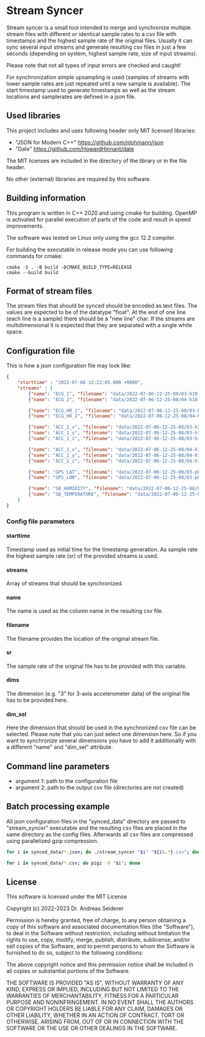 # Stream Syncer

Stream syncer is a small tool intended to merge and synchronize multiple stream files with different or identical sample rates to a csv file with timestamps and the highest sample rate of the original files. Usually it can sync several input streams and generate resulting csv files in just a few seconds (depending on system, highest sample rate, size of input streams).

Please note that not all types of input errors are checked and caught!

For synchronization simple upsampling is used (samples of streams with lower sample rates are just repeated until a new sample is available). The start timestamp used to generate timestamps as well as the stream locations and samplerates are defined in a json file.

## Used libraries

This project includes and uses following header only MIT licensed libraries:

* "JSON for Modern C++" https://github.com/nlohmann/json
* "Date" https://github.com/HowardHinnant/date

The MIT licenses are included in the directory of the library or in the file header.

No other (external) libraries are required by this software.

## Building information

This program is written in C++ 2020 and using cmake for building. OpenMP is activated for parallel execution of parts of the code and result in speed improvements.

The software was tested on Linux only using the gcc 12.2 compiler.

For building the executable in release mode you can use following commands for cmake:

```
cmake -S . -B build -DCMAKE_BUILD_TYPE=RELEASE
cmake --build build
```

## Format of stream files

The stream files that should be synced should be encoded as text files. The values are expected to be of the datatype "float". At the end of one line (each line is a sample) there should be a "new line" char. If the streams are multidimensional it is expected that they are separated with a single white space.

## Configuration file

This is how a json configuration file may look like:

```json
{
	"starttime" : "2022-07-06 12:22:05.000 +0000",
	"streams" : [
		{"name": "ECG_1", "filename": "data/2022-07-06-12-25-08/03-h10-ecg.stream~", "sr" : 130.0, "dims" : 1, "dim_sel" : 0},
		{"name": "ECG_2", "filename": "data/2022-07-06-12-25-08/04-h10-ecg.stream~", "sr" : 130.0, "dims" : 1, "dim_sel" : 0},

		{"name": "ECG_HR_1", "filename": "data/2022-07-06-12-25-08/03-h10-hr.stream~", "sr" : 1.0, "dims" : 3, "dim_sel" : 0},
		{"name": "ECG_HR_2", "filename": "data/2022-07-06-12-25-08/04-h10-hr.stream~", "sr" : 1.0, "dims" : 3, "dim_sel" : 0},

		{"name": "ACC_1_x", "filename": "data/2022-07-06-12-25-08/03-h10-acc.stream~", "sr" : 50.0, "dims" : 3, "dim_sel" : 0},
		{"name": "ACC_1_y", "filename": "data/2022-07-06-12-25-08/03-h10-acc.stream~", "sr" : 50.0, "dims" : 3, "dim_sel" : 1},
		{"name": "ACC_1_z", "filename": "data/2022-07-06-12-25-08/03-h10-acc.stream~", "sr" : 50.0, "dims" : 3, "dim_sel" : 2},

		{"name": "ACC_2_x", "filename": "data/2022-07-06-12-25-08/04-h10-acc.stream~", "sr" : 50.0, "dims" : 3, "dim_sel" : 0},
		{"name": "ACC_2_y", "filename": "data/2022-07-06-12-25-08/04-h10-acc.stream~", "sr" : 50.0, "dims" : 3, "dim_sel" : 1},
		{"name": "ACC_2_z", "filename": "data/2022-07-06-12-25-08/04-h10-acc.stream~", "sr" : 50.0, "dims" : 3, "dim_sel" : 2},

		{"name": "GPS_LAT", "filename": "data/2022-07-06-12-25-08/03-phone-gps.stream~", "sr" : 1.0, "dims" : 2, "dim_sel" : 1},
		{"name": "GPS_LON", "filename": "data/2022-07-06-12-25-08/03-phone-gps.stream~", "sr" : 1.0, "dims" : 2, "dim_sel" : 0},

		{"name": "SB_HUMIDITY", "filename": "data/2022-07-06-12-25-08/03-sensorbox-humidity.stream~", "sr" : 1.0, "dims" : 1, "dim_sel" : 0},
		{"name": "SB_TEMPERATURE", "filename": "data/2022-07-06-12-25-08/03-sensorbox-temperature.stream~", "sr" : 1.0, "dims" : 1, "dim_sel" : 0}
	]
}
```

### Config file parameters

#### starttime

Timestamp used as initial time for the timestamp generation. As sample rate the highest sample rate (sr) of the provided streams is used.

#### streams

Array of streams that should be synchronized.

#### name

The name is used as the column name in the resulting csv file.

#### filename

The filename provides the location of the original stream file.

#### sr

The sample rate of the original file has to be provided with this variable.

#### dims

The dimension (e.g. "3" for 3-axis accelerometer data) of the original file has to be provided here.

#### dim_sel

Here the dimension that should be used in the synchronized csv file can be selected. Please note that you can just select one dimension here. So if you want to synchronize several dimensions you have to add it additionally with a different "name" and "dim_sel" attribute.

## Command line parameters

* argument 1: path to the configuration file
* argument 2: path to the output csv file (directories are not created)

## Batch processing example

All json configuration files in the "synced_data" directory are passed to "stream_syncer" executable and the resulting csv files are placed in the same directory as the config files. Afterwards all csv files are compressed using parallelized gzip compression.

```bash
for i in synced_data/*.json; do ./stream_syncer "$i" "${i%.*}.csv"; done

for i in synced_data/*.csv; do pigz -9 "$i"; done
```

## License

This software is licensed under the MIT License

Copyright (c) 2022-2023 Dr. Andreas Seiderer

Permission is hereby granted, free of charge, to any person obtaining a copy
of this software and associated documentation files (the "Software"), to deal
in the Software without restriction, including without limitation the rights
to use, copy, modify, merge, publish, distribute, sublicense, and/or sell
copies of the Software, and to permit persons to whom the Software is
furnished to do so, subject to the following conditions:

The above copyright notice and this permission notice shall be included in all
copies or substantial portions of the Software.

THE SOFTWARE IS PROVIDED "AS IS", WITHOUT WARRANTY OF ANY KIND, EXPRESS OR
IMPLIED, INCLUDING BUT NOT LIMITED TO THE WARRANTIES OF MERCHANTABILITY,
FITNESS FOR A PARTICULAR PURPOSE AND NONINFRINGEMENT. IN NO EVENT SHALL THE
AUTHORS OR COPYRIGHT HOLDERS BE LIABLE FOR ANY CLAIM, DAMAGES OR OTHER
LIABILITY, WHETHER IN AN ACTION OF CONTRACT, TORT OR OTHERWISE, ARISING FROM,
OUT OF OR IN CONNECTION WITH THE SOFTWARE OR THE USE OR OTHER DEALINGS IN THE
SOFTWARE.
